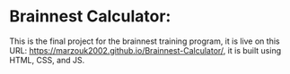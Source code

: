 # Brainnest Calculator:

This is the final project for the brainnest training program, it is live on this URL: https://marzouk2002.github.io/Brainnest-Calculator/, it is built using HTML, CSS, and JS.
